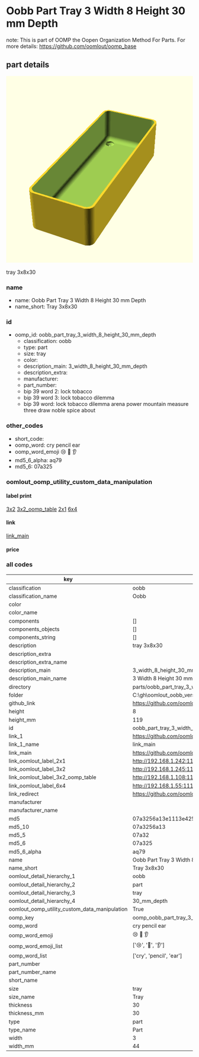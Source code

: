 # Oobb Part Tray 3 Width 8 Height 30 mm Depth  

note: This is part of OOMP the Oopen Organization Method For Parts. For more details: https://github.com/oomlout/oomp_base

##  part details
  

[![](3dpr.png)](3dpr.png)

tray 3x8x30



### name
* name: Oobb Part Tray 3 Width 8 Height 30 mm Depth
* name_short: Tray 3x8x30 
### id
* oomp_id: oobb_part_tray_3_width_8_height_30_mm_depth
  * classification: oobb
  * type: part
  * size: tray
  * color: 
  * description_main: 3_width_8_height_30_mm_depth
  * description_extra: 
  * manufacturer: 
  * part_number: 
  * bip 39 word 2: lock tobacco
  * bip 39 word 3: lock tobacco dilemma
  * bip 39 word: lock tobacco dilemma arena power mountain measure three draw noble spice about

### other_codes
* short_code: 
* oomp_word: cry pencil ear
* oomp_word_emoji :cry: :pencil: :ear:
* md5_6_alpha: aq79
* md5_6: 07a325






### oomlout_oomp_utility_custom_data_manipulation
#### label print
[3x2](http://192.168.1.245:1112/?label=oomp%20aq79)
[3x2_oomp_table](http://192.168.1.108:1112/?label=oomp%20aq79)
[2x1](http://192.168.1.242:1112/?label=oomp%20aq79)
[6x4](http://192.168.1.55:1112/?label=oomp%20aq79)    

#### link

[link_main](https://github.com/oomlout/oomlout_oobb_version_4_generated_parts/tree/main/navigation_oomp/oobb/part/tray/3_width_8_height_30_mm_depth/part)                              

#### price







### all codes 
| key | value |  
| --- | --- |  
| classification | oobb |  
| classification_name | Oobb |  
| color |  |  
| color_name |  |  
| components | [] |  
| components_objects | [] |  
| components_string | [] |  
| description | tray 3x8x30 |  
| description_extra |  |  
| description_extra_name |  |  
| description_main | 3_width_8_height_30_mm_depth |  
| description_main_name | 3 Width 8 Height 30 mm Depth |  
| directory | parts/oobb_part_tray_3_width_8_height_30_mm_depth |  
| folder | C:\gh\oomlout_oobb_version_4_generated_parts\parts\oobb_part_tray_3_width_8_height_30_mm_depth |  
| github_link | https://github.com/oomlout/oomlout_oomp_part_src/tree/main/parts/oobb_part_tray_3_width_8_height_30_mm_depth |  
| height | 8 |  
| height_mm | 119 |  
| id | oobb_part_tray_3_width_8_height_30_mm_depth |  
| link_1 | https://github.com/oomlout/oomlout_oobb_version_4_generated_parts/tree/main/navigation_oomp/oobb/part/tray/3_width_8_height_30_mm_depth/part |  
| link_1_name | link_main |  
| link_main | https://github.com/oomlout/oomlout_oobb_version_4_generated_parts/tree/main/navigation_oomp/oobb/part/tray/3_width_8_height_30_mm_depth/part |  
| link_oomlout_label_2x1 | http://192.168.1.242:1112/?label=oomp%20aq79 |  
| link_oomlout_label_3x2 | http://192.168.1.245:1112/?label=oomp%20aq79 |  
| link_oomlout_label_3x2_oomp_table | http://192.168.1.108:1112/?label=oomp%20aq79 |  
| link_oomlout_label_6x4 | http://192.168.1.55:1112/?label=oomp%20aq79 |  
| link_redirect | https://github.com/oomlout/oomlout_oobb_version_4_generated_parts/tree/main/parts/oobb_tray_03_08_30 |  
| manufacturer |  |  
| manufacturer_name |  |  
| md5 | 07a3256a13e1113e4254a0b67c78cc1b |  
| md5_10 | 07a3256a13 |  
| md5_5 | 07a32 |  
| md5_6 | 07a325 |  
| md5_6_alpha | aq79 |  
| name | Oobb Part Tray 3 Width 8 Height 30 mm Depth |  
| name_short | Tray 3x8x30  |  
| oomlout_detail_hierarchy_1 | oobb |  
| oomlout_detail_hierarchy_2 | part |  
| oomlout_detail_hierarchy_3 | tray |  
| oomlout_detail_hierarchy_4 | 30_mm_depth |  
| oomlout_oomp_utility_custom_data_manipulation | True |  
| oomp_key | oomp_oobb_part_tray_3_width_8_height_30_mm_depth |  
| oomp_word | cry pencil ear |  
| oomp_word_emoji | :cry: :pencil: :ear: |  
| oomp_word_emoji_list | [':cry:', ':pencil:', ':ear:'] |  
| oomp_word_list | ['cry', 'pencil', 'ear'] |  
| part_number |  |  
| part_number_name |  |  
| short_name |  |  
| size | tray |  
| size_name | Tray |  
| thickness | 30 |  
| thickness_mm | 30 |  
| type | part |  
| type_name | Part |  
| width | 3 |  
| width_mm | 44 |  
